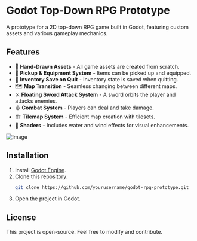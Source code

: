 # Godot Top-Down RPG Prototype

A prototype for a 2D top-down RPG game built in Godot, featuring custom assets and various gameplay mechanics.

## Features

- 🎨 **Hand-Drawn Assets** - All game assets are created from scratch.
- 🎒 **Pickup & Equipment System** - Items can be picked up and equipped.
- 💾 **Inventory Save on Quit** - Inventory state is saved when quitting.
- 🗺️ **Map Transition** - Seamless changing between different maps.
- ⚔️ **Floating Sword Attack System** - A sword orbits the player and attacks enemies.
- 🩸 **Combat System** - Players can deal and take damage.
- 🏗️ **Tilemap System** - Efficient map creation with tilesets.
- 🌊 **Shaders** - Includes water and wind effects for visual enhancements.

![Image](https://github.com/user-attachments/assets/09cabb03-38df-4b44-8c7f-eb4b131cd18c)

## Installation

1. Install [Godot Engine](https://godotengine.org/).
2. Clone this repository:
   ```sh
   git clone https://github.com/yourusername/godot-rpg-prototype.git
   ```
3. Open the project in Godot.

## License
This project is open-source. Feel free to modify and contribute.
